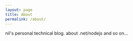```yaml
---
layout: page
title: About
permalink: /about/
---
```


nil's personal technical blog. about .net/nodejs and so on...